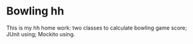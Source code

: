 # Bowling hh

This is my hh home work: two classes to calculate bowling game score; JUnit using; Mockito using.
